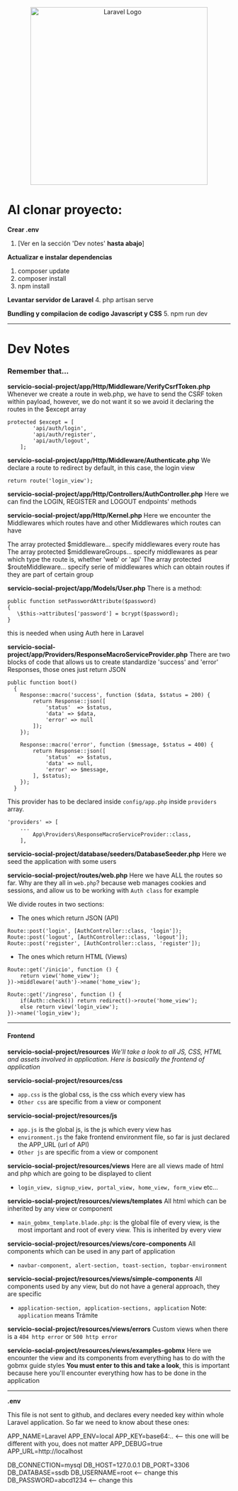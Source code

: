 
<p align="center"><a href="https://laravel.com" target="_blank"><img src="https://raw.githubusercontent.com/laravel/art/master/logo-lockup/5%20SVG/2%20CMYK/1%20Full%20Color/laravel-logolockup-cmyk-red.svg" width="400" alt="Laravel Logo"></a></p>

# Al clonar proyecto:

**Crear .env**
1. [Ver en la sección 'Dev notes' **hasta abajo**]

**Actualizar e instalar dependencias**
1. composer update
2. composer install
3. npm install

**Levantar servidor de Laravel**
4. php artisan serve

**Bundling y compilacion de codigo Javascript y CSS**
5. npm run dev

---

# Dev Notes

### Remember that...

**servicio-social-project/app/Http/Middleware/VerifyCsrfToken.php**
Whenever we create a route in web.php, we have to send the CSRF token within payload, however, we do not want it so we avoid it 
declaring the routes in the $except array

```
protected $except = [
        'api/auth/login',
        'api/auth/register',
        'api/auth/logout',
    ];
```


**servicio-social-project/app/Http/Middleware/Authenticate.php**
We declare a route to redirect by default, in this case, the login view

```
return route('login_view');
```


**servicio-social-project/app/Http/Controllers/AuthController.php**
Here we can find the LOGIN, REGISTER and LOGOUT endpoints' methods


**servicio-social-project/app/Http/Kernel.php**
Here we encounter the Middlewares which routes have and other Middlewares which routes can have

The array protected $middleware... specify middlewares every route has
The array protected $middlewareGroups... specify middlewares as pear which type the route is, whether 'web' or 'api'
The array protected $routeMiddleware... specify serie of middlewares which can obtain routes if they are part of certain group


**servicio-social-project/app/Models/User.php**
There is a method:

```
public function setPasswordAttribute($password)
{
   \$this->attributes['password'] = bcrypt($password);
}
```

this is needed when using Auth here in Laravel


**servicio-social-project/app/Providers/ResponseMacroServiceProvider.php**
There are two blocks of code that allows us to create standardize 'success' and 'error' Responses, those ones just return JSON

```
public function boot()
  {
    Response::macro('success', function ($data, $status = 200) {
        return Response::json([
            'status'  => $status,
            'data' => $data,
            'error' => null
        ]);
    });

    Response::macro('error', function ($message, $status = 400) {
        return Response::json([
            'status'  => $status,
            'data' => null,
            'error' => $message,
        ], $status);
    });
  }
```

This provider has to be declared inside `config/app.php` inside `providers` array. 

```
'providers' => [
	...
        App\Providers\ResponseMacroServiceProvider::class,
    ],
```


**servicio-social-project/database/seeders/DatabaseSeeder.php**
Here we seed the application with some users

**servicio-social-project/routes/web.php**
Here we have ALL the routes so far. Why are they all in `web.php`? because web manages cookies and sessions, and allow us to be working with `Auth class` for example

We divide routes in two sections:
- The ones which return JSON (API)
```
Route::post('login', [AuthController::class, 'login']);
Route::post('logout', [AuthController::class, 'logout']);
Route::post('register', [AuthController::class, 'register']);
```

- The ones which return HTML (Views)
```
Route::get('/inicio', function () {
    return view('home_view');
})->middleware('auth')->name('home_view');

Route::get('/ingreso', function () {
    if(Auth::check()) return redirect()->route('home_view');
    else return view('login_view');
})->name('login_view');
```

---

#### Frontend

**servicio-social-project/resources**
*We'll take a look to all JS, CSS, HTML and assets involved in application. Here is basically the frontend of application*

**servicio-social-project/resources/css**
- `app.css` is the global css, is the css which every view has
- `Other css` are specific from a view or component

**servicio-social-project/resources/js**
- `app.js` is the global js, is the js which every view has
- `environment.js` the fake frontend environment file, so far is just declared the APP_URL (url of API)
- `Other js` are specific from a view or component

**servicio-social-project/resources/views**
Here are all views made of html and php which are going to be displayed to client
- `login_view, signup_view, portal_view, home_view, form_view` etc...

**servicio-social-project/resources/views/templates**
All html which can be inherited by any view or component
- `main_gobmx_template.blade.php`: is the global file of every view, is the most important and root of every view. This is inherited by every view

**servicio-social-project/resources/views/core-components**
All components which can be used in any part of application
- `navbar-component, alert-section, toast-section, topbar-environment`

**servicio-social-project/resources/views/simple-components**
All components used by any view, but do not have a general approach, they are specific
- `application-section, application-sections, application`
Note: `application` means Trámite

**servicio-social-project/resources/views/errors**
Custom views when there is a `404 http error` or `500 http error`

**servicio-social-project/resources/views/examples-gobmx**
Here we encounter the view and its components from everything has to do with the gobmx guide styles
**You must enter to this and take a look**, this is important because here you'll encounter everything how has to be done in the application 

---

**.env**

This file is not sent to github, and declares every needed key within whole Laravel application. 
So far we need to know about these ones:

APP_NAME=Laravel
APP_ENV=local
APP_KEY=base64:..  <-- this one will be different with you, does not matter
APP_DEBUG=true
APP_URL=http://localhost

DB_CONNECTION=mysql
DB_HOST=127.0.0.1
DB_PORT=3306
DB_DATABASE=ssdb
DB_USERNAME=root  <-- change this
DB_PASSWORD=abcd1234  <-- change this










